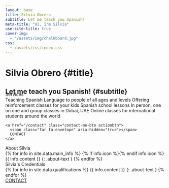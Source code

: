 ```yaml
---
layout: base
title: Silvia Obrero
subtitle: Let me teach you Spanish!
meta-title: "Hi, I'm Silvia"
use-site-title: true
cover-img:
  - "/assets/img/chalkboard.jpg"
css:
  - /assets/css/index.css
---
```



<div id="header" markdown="1">

# Silvia Obrero {#title}

## Let me teach you Spanish! {#subtitle}

</div>

<div id="main-sections" style="margin-top:-30px;">

<div id="services-out" class="page-section">
  <div id="services">
	<div class="section-title">Services</div>
	<div id="services-list">
	  <span class="service" markdown="1">Teaching Spanish Language to people of all ages and levels</span>
	  <span class="service" markdown="1">Offering reinforcement classes for your kids Spanish school lessons</span>
	  <span class="service" markdown="1">In person, one on one and group classes in Dubai, UAE</span>
	  <span class="service" markdown="1">Online classes for international students around the world</span>
	</div>

    <a href="/contact" class="contact-me-btn actionbtn">
      <span class="far fa-envelope" aria-hidden="true"></span>
      CONTACT
    </a>
  </div>
</div>

<div id="aboutme-section-out" class="page-section">
  <div id="aboutme-section">
    <div class="section-title">About Silvia</div>
	<div id="aboutme-list" markdown="1">
{% for info in site.data.main_info %}
{% if info.icon %}<span class="about-icon fa-fw {{ info.icon }}" aria-hidden="true"></span>{% endif info.icon %}
<span class="about-content">{{ info.content }}</span>
{: .about-text }
{% endfor %}
</div>
  </div>
</div>


<div id="qualifications-out" class="page-section">
  <div id="qualifications">
    <div class="section-title">Silvia's Credentials</div>
    <div id="qualifications-list" markdown="1">
{% for info in site.data.qualifications %}
<span class="about-icon fa-fw {{ info.icon }}" aria-hidden="true"></span>
<span class="about-content">{{ info.content }}</span>
{: .about-text }
{% endfor %}
</div>
  </div>
  <a href="/contact" class="contact-me-btn actionbtn">
    <span class="far fa-envelope" aria-hidden="true"></span>
    CONTACT
  </a>
</div>

</div>

